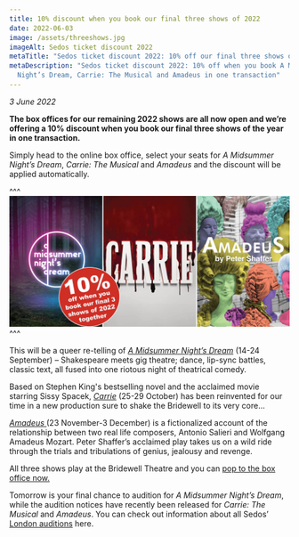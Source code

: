 ```yaml
---
title: 10% discount when you book our final three shows of 2022
date: 2022-06-03
image: /assets/threeshows.jpg
imageAlt: Sedos ticket discount 2022
metaTitle: "Sedos ticket discount 2022: 10% off our final three shows of the year"
metaDescription: "Sedos ticket discount 2022: 10% off when you book A Midsummer
  Night’s Dream, Carrie: The Musical and Amadeus in one transaction"
---
```

*3 June 2022*

**The box offices for our remaining 2022 shows are all now open and we’re offering a 10% discount when you book our final three shows of the year in one transaction.**

Simply head to the online box office, select your seats for *A Midsummer Night’s Dream*, *Carrie: The Musical* and *Amadeus* and the discount will be applied automatically.

^^^ ![Sedos ticket discount 2022](/assets/threeshows.jpg)
^^^ 

This will be a queer re-telling of *[A Midsummer Night’s Dream](https://sedos.co.uk/shows/2022-a-midsummer-night-s-dream)* (14-24 September) – Shakespeare meets gig theatre; dance, lip-sync battles, classic text, all fused into one riotous night of theatrical comedy.

Based on Stephen King's bestselling novel and the acclaimed movie starring Sissy Spacek, *[Carrie](https://sedos.co.uk/shows/2022-carrie-the-musical)* (25-29 October) has been reinvented for our time in a new production sure to shake the Bridewell to its very core...

[*Amadeus* ](https://sedos.co.uk/shows/2022-amadeus)(23 November-3 December) is a fictionalized account of the relationship between two real life composers, Antonio Salieri and Wolfgang Amadeus Mozart. Peter Shaffer’s acclaimed play takes us on a wild ride through the trials and tribulations of genius, jealousy and revenge.

All three shows play at the Bridewell Theatre and you can [pop to the box office now.](https://sedos.ticketsolve.com/shows?_ga=2.21734520.2123882302.1654251454-1305180245.1654251454)

Tomorrow is your final chance to audition for *A Midsummer Night’s Dream*, while the audition notices have recently been released for *Carrie: The Musical* and *Amadeus*. You can check out information about all Sedos’ [London auditions](https://sedos.co.uk/get-involved) here.